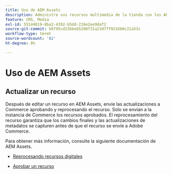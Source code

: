 ```yaml
---
title: Uso de AEM Assets
description: Administre sus recursos multimedia de la tienda con los AEM Assets.
feature: CMS, Media
exl-id: 55144019-8ba2-4392-b5dd-216e2ee9daf2
source-git-commit: b6f95cd23bbeb5200f31a23d7ff9216b0c21a53c
workflow-type: tm+mt
source-wordcount: '82'
ht-degree: 0%

---
```


# Uso de AEM Assets

<!--In ACAP-844, this topic was linked to from the Commerce Admin products images and videos when the Assets integration is enabled. If the URL to the topic changes, be sure to add a redirect.-->

## Actualizar un recurso

Después de editar un recurso en AEM Assets, envíe las actualizaciones a Commerce aprobando y reprocesando el recurso. Solo se envían a la instancia de Commerce los recursos aprobados. El reprocesamiento del recurso garantiza que los cambios finales y las actualizaciones de metadatos se capturen antes de que el recurso se envíe a Adobe Commerce.

Para obtener más información, consulte la siguiente documentación de AEM Assets.

- [Reprocesando recursos digitales](https://experienceleague.adobe.com/en/docs/experience-manager-cloud-service/content/assets/manage/reprocessing)

- [Aprobar un recurso](https://experienceleague.adobe.com/en/docs/experience-manager-cloud-service/content/assets/dynamicmedia/dynamic-media-open-apis/approve-assets)
